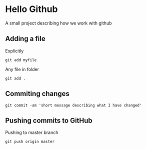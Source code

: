 # Hello Github
A small project describing how we work with github

## Adding a file

Explicitly
```console
git add myfile
```
Any file in folder
```console
git add .
```
## Commiting changes
```console
git commit -am 'short message describing what I have changed'
```
## Pushing commits to GitHub
Pushing to master branch
```console
git push origin master
```
